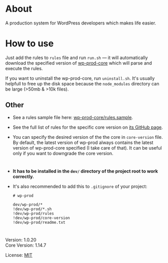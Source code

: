 # About

A production system for WordPress developers which makes life easier. 

# How to use

Just add the rules to `rules` file and run `run.sh` — it will automatically download the
specified version of [wp-prod-core](https://github.com/vladlu/wp-prod-core/) which will parse
and execute the rules.

If you want to uninstall the wp-prod-core, run `uninstall.sh`. It's usually helpfull to free up the disk
space because the `node_modules` directory can be large (>50mb & >10k files).

## Other

- See a rules sample file here: [wp-prod-core/rules.sample](https://github.com/vladlu/wp-prod-core/blob/master/rules.sample).

- See the full list of rules for the specific core version on
[its GitHub page](https://github.com/vladlu/wp-prod-core/).

- You can specify the desired version of the the core in `core-version` file. 
By default, the latest version of wp-prod always contains the latest version of wp-prod-core specified 
(I take care of that). It can be useful only if you want to downgrade the core version.
   
#
    
* **It has to be installed in the `dev/` directory of the project root to work correctly.**


* It's also recommended to add this to `.gitignore` of your project:

    ```
    # wp-prod
        
    dev/wp-prod/*
    !dev/wp-prod/*.sh
    !dev/wp-prod/rules
    !dev/wp-prod/core-version
    !dev/wp-prod/readme.txt
    ```

#

Version: 1.0.20  
Core Version: 1.14.7

License: [MIT](https://github.com/vladlu/wp-prod/blob/master/LICENSE)
